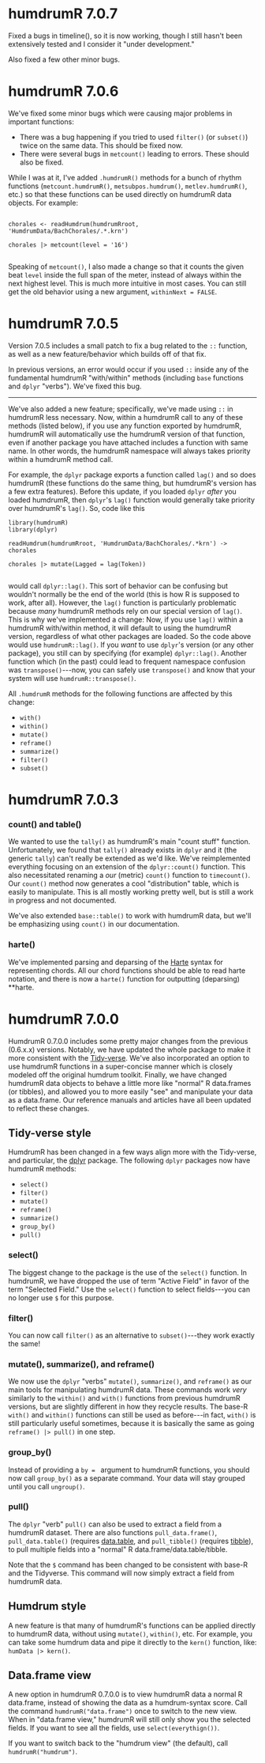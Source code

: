 # humdrumR 7.0.7

Fixed a bugs in timeline(), so it is now working, though I still hasn't been extensively tested and I consider it "under development."

Also fixed a few other minor bugs.

# humdrumR 7.0.6

We've fixed some minor bugs which were causing major problems in important functions:

+ There was a bug happening if you tried to used `filter()` (or `subset()`) twice on the same data. This should be fixed now.
+ There were several bugs in `metcount()` leading to errors. These should also be fixed.

While I was at it, I've added `.humdrumR()` methods for a bunch of rhythm functions (`metcount.humdrumR()`, `metsubpos.humdrum()`, `metlev.humdrumR()`, etc.) 
so that these functions can be used directly on humdrumR data objects.
For example:

```

chorales <- readHumdrum(humdrumRroot, 'HumdrumData/BachChorales/.*.krn')

chorales |> metcount(level = '16')


```

Speaking of `metcount()`, I also made a change so that it counts the given beat `level` inside the full span of the meter, instead of always 
within the next highest level.
This is much more intuitive in most cases.
You can still get the old behavior using a new argument, `withinNext = FALSE`.

# humdrumR 7.0.5

Version 7.0.5 includes a small patch to fix a bug related to the `::` function, as well as a new feature/behavior which builds off of that fix.


In previous versions, an error would occur if you used `::` inside any of the fundamental humdrumR "with/within" methods (including `base` functions and `dplyr` "verbs").
We've fixed this bug.

----

We've also added a new feature; specifically, we've made using `::` in humdrumR less necessary.
Now, within a humdrumR call to any of these methods (listed below), if you use any function exported by humdrumR, humdrumR will automatically use the humdrumR version of that function, even if another package you have attached includes a function with same name.
In other words, the humdrumR namespace will always takes priority within a humdrumR method call.

For example, the `dplyr` package exports a function called `lag()` and so does humdrumR (these functions do the same thing, but humdrumR's version has a few extra features).
Before this update, if you loaded `dplyr` *after* you loaded humdrumR, then `dplyr`'s `lag()` function would generally take priority over humdrumR's `lag()`.
So, code like this

```
library(humdrumR)
library(dplyr)

readHumdrum(humdrumRroot, 'HumdrumData/BachChorales/.*krn') -> chorales

chorales |> mutate(Lagged = lag(Token))


```

would call `dplyr::lag()`.
This sort of behavior can be confusing but wouldn't normally be the end of the world (this is how R is supposed to work, after all). 
However, the `lag()` function is particularly problematic because *many* humdrumR methods rely on our special version of `lag()`.
This is why we've implemented a change:
Now, if you use `lag()` within a humdrumR with/within method, it will default to using the humdrumR version, regardless of what other packages are loaded.
So the code above would use `humdrumR::lag()`.
If you *want* to use `dplyr`'s version (or any other package), you still can by specifying (for example) `dplyr::lag()`.
Another function which (in the past) could lead to frequent namespace confusion was `transpose()`---now, you can safely use `transpose()` and know that your system will use `humdrumR::transpose()`.


All `.humdrumR` methods for the following functions are affected by this change:

+ `with()`
+ `within()`
+ `mutate()`
+ `reframe()`
+ `summarize()`
+ `filter()`
+ `subset()`


# humdrumR 7.0.3

### count() and table()


We wanted to use the `tally()` as humdrumR's main "count stuff" function.
Unfortunately, we found that `tally()` already exists in `dplyr` and it (the generic `tally`) can't really be extended as we'd like.
We've reimplemented everything focusing on an extension of the `dplyr::count()` function.
This also necessitated renaming a *our* (metric) `count()` function to `timecount()`.
Our `count()` method now generates a cool "distribution" table, which is easily to manipulate.
This is all mostly working pretty well, but is still a work in progress and not documented.

We've also extended `base::table()` to work with humdrumR data, but we'll be emphasizing using `count()` in our documentation.

### harte()

We've implemented parsing and deparsing of the [Harte](https://github.com/Computational-Cognitive-Musicology-Lab/Star-Wars-Thematic-Corpus) syntax for representing chords.
All our chord functions should be able to read harte notation, and there is now a `harte()` function for outputting (deparsing) **harte.


# humdrumR 7.0.0


HumdrumR 0.7.0.0 includes some pretty major changes from the previous (0.6.x.x) versions.
Notably, we have updated the whole package to make it more consistent with the [Tidy-verse](https://www.tidyverse.org/).
We've also incorporated an option to use humdrumR functions in a super-concise manner which is closely modeled off the original humdrum toolkit.
Finally, we have changed humdrumR data objects to behave a little more like "normal" R data.frames (or tibbles), and allowed you to more easily "see" and manipulate your data as a data.frame.
Our reference manuals and articles have all been updated to reflect these changes.



## Tidy-verse style


HumdrumR has been changed in a few ways align more with the Tidy-verse, and particular, the [dplyr](https://dplyr.tidyverse.org/) package.
The following `dplyr` packages now have humdrumR methods:

+ `select()`
+ `filter()`
+ `mutate()`
+ `reframe()`
+ `summarize()`
+ `group_by()`
+ `pull()`


### select()

The biggest change to the package is the use of the `select()` function.
In humdrumR, we have dropped the use of term "Active Field" in favor of the term "Selected Field."
Use the `select()` function to select fields---you can no longer use `$` for this purpose.


### filter()

You can now call `filter()` as an alternative to `subset()`---they work exactly the same!


### mutate(), summarize(), and reframe()

We now use the `dplyr` "verbs" `mutate()`, `summarize()`, and `reframe()` as our main tools for manipulating humdrumR data.
These commands work *very* similarly to the `within()` and `with()` functions from previous humdrumR versions, but are slightly different in how they recycle results.
The base-R `with()` and `within()` functions can still be used as before---in fact, `with()` is still particularly useful sometimes, because it is basically the same as going `reframe() |> pull()` in one step.

### group_by()

Instead of providing a `by = ` argument to humdrumR functions, you should now call `group_by()` as a separate command.
Your data will stay grouped until you call `ungroup()`.

### pull()

The `dplyr` "verb" `pull()` can also be used to extract a field from a humdrumR dataset.
There are also functions `pull_data.frame()`, `pull_data.table()` (requires [data.table](https://rdatatable.gitlab.io/data.table/), and `pull_tibble()` (requires [tibble](https://tibble.tidyverse.org/)), to pull multiple fields into a "normal" R data.frame/data.table/tibble.


Note that the `$` command has been changed to be consistent with base-R and the Tidyverse.
This command will now simply extract a field from humdrumR data.



## Humdrum style

A new feature is that many of humdrumR's functions can be applied directly to humdrumR data, without using `mutate()`, `within()`, etc.
For example, you can take some humdrum data and pipe it directly to the `kern()` function, like:  `humData |> kern()`.


## Data.frame view

A new option in humdrumR 0.7.0.0 is to view humdrumR data a normal R data.frame, instead of showing the data as a humdrum-syntax score.
Call the command `humdrumR("data.frame")` once to switch to the new view.
When in "data.frame view," humdrumR will still only show you the selected fields.
If you want to see all the fields, use `select(everythign())`.

If you want to switch back to the "humdrum view" (the default), call `humdrumR("humdrum")`.


